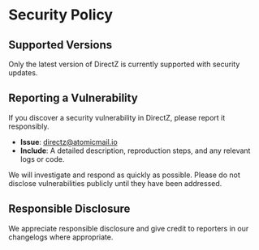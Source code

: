 # Security Policy

## Supported Versions

Only the latest version of DirectZ is currently supported with security updates.

## Reporting a Vulnerability

If you discover a security vulnerability in DirectZ, please report it responsibly.

- **Issue**: directz@atomicmail.io  
- **Include**: A detailed description, reproduction steps, and any relevant logs or code.

We will investigate and respond as quickly as possible. Please do not disclose vulnerabilities publicly until they have been addressed.

## Responsible Disclosure

We appreciate responsible disclosure and give credit to reporters in our changelogs where appropriate.